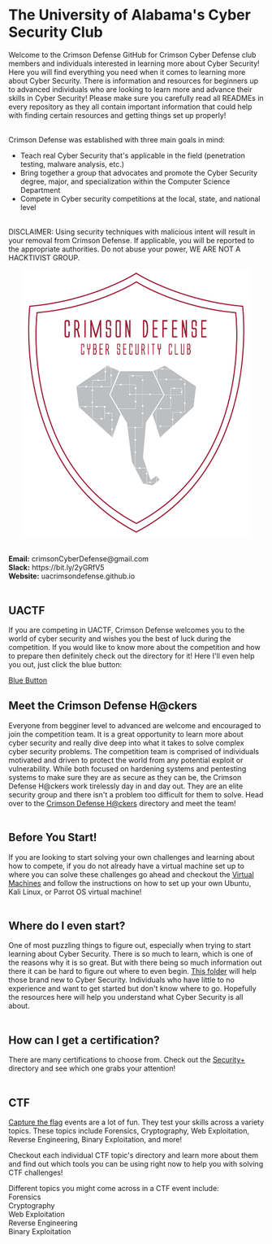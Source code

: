 # The University of Alabama's Cyber Security Club
Welcome to the Crimson Defense GitHub for Crimson Cyber Defense club members and individuals interested in learning more about Cyber Security!
Here you will find everything you need when it comes to learning more about Cyber Security. There is information and resources for beginners up to advanced individuals who are looking to learn more and advance their skills in Cyber Security! Please make sure you carefully read all READMEs in every repository as they all contain important information that could help with finding certain resources and getting things set up properly!<br>
<br>

Crimson Defense was established with three main goals in mind:<br>
- Teach real Cyber Security that's applicable in the field (penetration testing, malware analysis, etc.)
- Bring together a group that advocates and promote the Cyber Security degree, major, and specialization within the Computer Science Department
- Compete in Cyber security competitions at the local, state, and national level 

<br>
DISCLAIMER: Using security techniques with malicious intent will result in your removal from Crimson Defense. If applicable, you will be reported to the appropriate authorities. Do not abuse your power, WE ARE NOT A HACKTIVIST GROUP.

<p align="center">
<img width="450px" src="Archive/images/mainLogo.png" alt="Logo"/>
</p>
<br>
<b>Email:</b> crimsonCyberDefense@gmail.com <br>
<b>Slack:</b> https://bit.ly/2yGRfV5 <br>
<b>Website:</b> uacrimsondefense.github.io<br>
<br>

## <b>UACTF</b>
If you are competing in UACTF, Crimson Defense welcomes you to the world of cyber security and wishes you the best of luck during the competition. If you would like to know more about the competition and how to prepare then definitely check out the directory for it! Here I'll even help you out, just click the blue button: <br>

[Blue Button](/UACTF) <br>  


## <b>Meet the Crimson Defense H@ckers</b>
Everyone from begginer level to advanced are welcome and encouraged to join the competition team. It is a great opportunity to learn more about cyber security and really dive deep into what it takes to solve complex cyber security problems. The competition team is comprised of individuals motivated and driven to protect the world from any potential exploit or vulnerability. While both focused on hardening systems and pentesting systems to make sure they are as secure as they can be, the Crimson Defense H@ckers work tirelessly day in and day out. They are an elite security group and there isn't a problem too difficult for them to solve. Head over to the [Crimson Defense H@ckers](/Crimson_Defense_H@ckers) directory and meet the team! <br>
<br>

## <b>Before You Start!</b>
If you are looking to start solving your own challenges and learning about how to compete, if you do not already have a virtual machine set up to where you can solve these challenges go ahead and checkout the [Virtual Machines](Virtual_Machines) and follow the instructions on how to set up your own Ubuntu, Kali Linux, or Parrot OS virtual machine! <br>
<br>

## <b>Where do I even start?</b>
One of most puzzling things to figure out, especially when trying to start learning about Cyber Security. There is so much to learn, which is one of the reasons why it is so great. But with there being so much information out there it can be hard to figure out where to even begin. [This folder]((/0_Where_To_Start)) will help those brand new to Cyber Security. Individuals who have little to no experience and want to get started but don't know where to go. Hopefully the resources here will help you understand what Cyber Security is all about.<br>
<br>

## <b>How can I get a certification?</b> 
There are many certifications to choose from. Check out the [Security+](/Security+More) directory and see which one grabs your attention!<br>
<br>

## <b>CTF</b>
[Capture the flag]((/Skills)) events are a lot of fun. They test your skills across a variety topics. These topics include Forensics, Cryptography, Web Exploitation, Reverse Engineering, Binary Exploitation, and more!<br> 

Checkout each individual CTF topic's directory and learn more about them and find out which tools you can be using right now to help you with solving CTF challenges!<br>

Different topics you might come across in a CTF event include:<br>
Forensics <br>
Cryptography <br>
Web Exploitation <br>
Reverse Engineering <br>
Binary Exploitation
